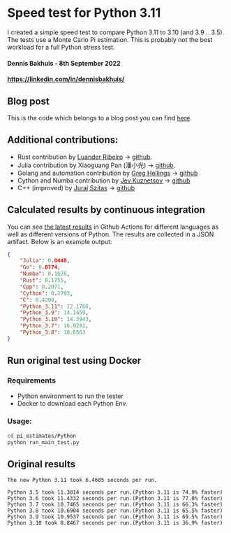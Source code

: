 # Speed test for Python 3.11
I created a simple speed test to compare Python 3.11 to 3.10 (and 3.9 .. 3.5).
The tests use a Monte Carlo Pi estimation. This is probably not the best workload for a full Python stress test.

#### Dennis Bakhuis - 8th September 2022
#### https://linkedin.com/in/dennisbakhuis/

## Blog post
This is the code which belongs to a blog post you can find [here](https://towardsdatascience.com/python-3-14-will-be-faster-than-c-a97edd01d65d).

## Additional contributions:
- Rust contribution by [Luander Ribeiro](https://linkedin.com/in/luander/) -> [github](https://github.com/luander).
- Julia contribution by Xiaoguang Pan (潘小光) -> [github](https://github.com/panxiaoguang).
- Golang and automation contribution by [Greg Hellings](https://www.linkedin.com/in/gregory-hellings-97b15058/) -> [github](https://github.com/greg-hellings/)
- Cython and Numba contribution by [Jev Kuznetsov](https://www.linkedin.com/in/jev-kuznetsov/) -> [github](https://github.com/sjev)
- C++ (improved) by [Juraj Szitas](https://www.linkedin.com/in/juraj-szitas/) -> [github](https://github.com/JSzitas)

## Calculated results by continuous integration
You can see [the latest results](https://github.com/dennisbakhuis/python3.11_speedtest/actions/workflows/run.yml) in Github Actions for different languages as
well as different versions of Python. The results are collected in a JSON artifact. Below is an example output:

```json
{
    "Julia": 0.0448,
    "Go": 0.0774,
    "Numba": 0.1626,
    "Rust": 0.1755,
    "Cpp": 0.2071,
    "Cython": 0.2703,
    "C": 0.4208,
    "Python_3.11": 12.1766,
    "Python_3.9": 14.1459,
    "Python_3.10": 14.3943,
    "Python_3.7": 16.0291,
    "Python_3.8": 18.6563
}
```

## Run original test using Docker
### Requirements
- Python environment to run the tester
- Docker to download each Python Env.

### Usage:
```bash
cd pi_estimates/Python
python run_main_test.py
```

## Original results
```stdout
The new Python 3.11 took 6.4605 seconds per run.

Python 3.5 took 11.3014 seconds per run.(Python 3.11 is 74.9% faster)
Python 3.6 took 11.4332 seconds per run.(Python 3.11 is 77.0% faster)
Python 3.7 took 10.7465 seconds per run.(Python 3.11 is 66.3% faster)
Python 3.8 took 10.6904 seconds per run.(Python 3.11 is 65.5% faster)
Python 3.9 took 10.9537 seconds per run.(Python 3.11 is 69.5% faster)
Python 3.10 took 8.8467 seconds per run.(Python 3.11 is 36.9% faster)
```
